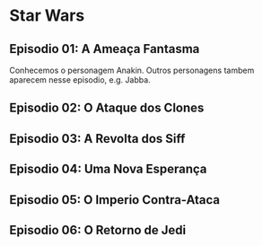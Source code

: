 # Star Wars

## Episodio 01: A Ameaça Fantasma

Conhecemos o personagem Anakin. Outros personagens tambem aparecem nesse episodio, e.g. Jabba.

## Episodio 02: O Ataque dos Clones

## Episodio 03: A Revolta dos Siff

## Episodio 04: Uma Nova Esperança

## Episodio 05: O Imperio Contra-Ataca

## Episodio 06: O Retorno de Jedi
